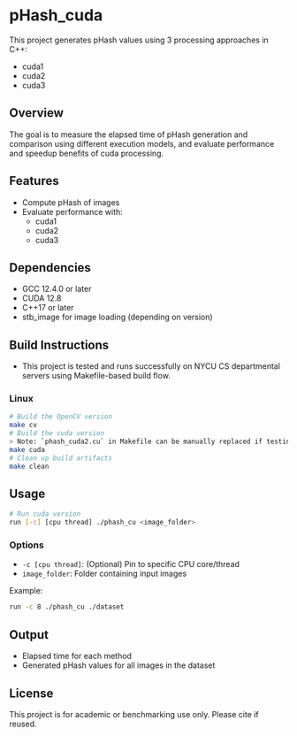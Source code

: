 # pHash_cuda

This project generates pHash values using 3 processing approaches in C++:

- cuda1
- cuda2
- cuda3

## Overview

The goal is to measure the elapsed time of pHash generation and comparison using different execution models, 
and evaluate performance and speedup benefits of cuda processing.

## Features

- Compute pHash of images
- Evaluate performance with:
  - cuda1
  - cuda2
  - cuda3

## Dependencies

- GCC 12.4.0 or later
- CUDA 12.8
- C++17 or later
- stb_image for image loading (depending on version)

## Build Instructions
- This project is tested and runs successfully on NYCU CS departmental servers using Makefile-based build flow.

### Linux

```bash
# Build the OpenCV version
make cv
# Build the cuda version
> Note: `phash_cuda2.cu` in Makefile can be manually replaced if testing different CUDA implementations before running `make cuda`.
make cuda
# Clean up build artifacts
make clean
```
## Usage

```bash
# Run cuda version
run [-c] [cpu thread] ./phash_cu <image_folder>
```

### Options
- `-c [cpu thread]`: (Optional) Pin to specific CPU core/thread
- `image_folder`: Folder containing input images

Example:

```bash
run -c 8 ./phash_cu ./dataset
```

## Output

- Elapsed time for each method
- Generated pHash values for all images in the dataset

## License

This project is for academic or benchmarking use only. Please cite if reused.

